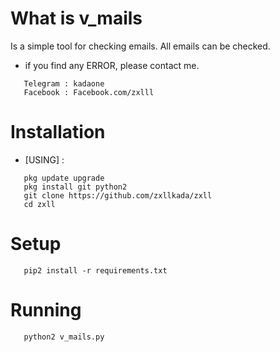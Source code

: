 # What is v_mails
Is a simple tool for checking emails.
All emails can be checked.

* if you find any ERROR, please contact me.
```
   Telegram : kadaone
   Facebook : Facebook.com/zxlll
```
# Installation
* [USING] :
```
   pkg update upgrade
   pkg install git python2
   git clone https://github.com/zxllkada/zxll
   cd zxll
```
# Setup
```
   pip2 install -r requirements.txt
```
# Running 
```
   python2 v_mails.py
```
